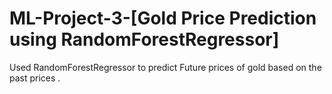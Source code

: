# ML-Project-3-[Gold Price Prediction using RandomForestRegressor]
Used RandomForestRegressor to predict Future prices of gold based on the past prices .
